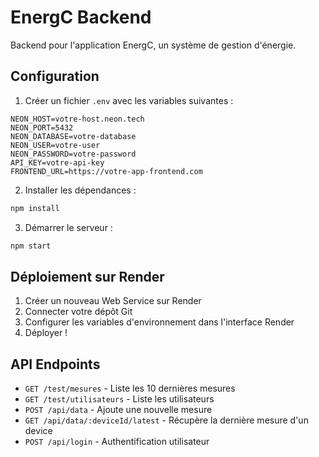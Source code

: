 # EnergC Backend

Backend pour l'application EnergC, un système de gestion d'énergie.

## Configuration

1. Créer un fichier `.env` avec les variables suivantes :
```
NEON_HOST=votre-host.neon.tech
NEON_PORT=5432
NEON_DATABASE=votre-database
NEON_USER=votre-user
NEON_PASSWORD=votre-password
API_KEY=votre-api-key
FRONTEND_URL=https://votre-app-frontend.com
```

2. Installer les dépendances :
```bash
npm install
```

3. Démarrer le serveur :
```bash
npm start
```

## Déploiement sur Render

1. Créer un nouveau Web Service sur Render
2. Connecter votre dépôt Git
3. Configurer les variables d'environnement dans l'interface Render
4. Déployer !

## API Endpoints

- `GET /test/mesures` - Liste les 10 dernières mesures
- `GET /test/utilisateurs` - Liste les utilisateurs
- `POST /api/data` - Ajoute une nouvelle mesure
- `GET /api/data/:deviceId/latest` - Récupère la dernière mesure d'un device
- `POST /api/login` - Authentification utilisateur
